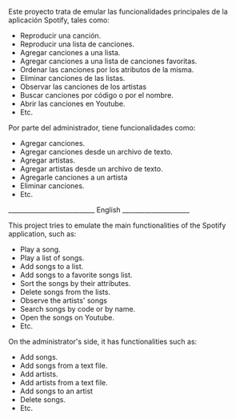 Este proyecto trata de emular las funcionalidades principales de la aplicación Spotify, tales como:
-	Reproducir una canción.
-	Reproducir una lista de canciones.
-	Agregar canciones a una lista.
-	Agregar canciones a una lista de canciones favoritas.
-	Ordenar las canciones por los atributos de la misma.
-	Eliminar canciones de las listas.
-	Observar las canciones de los artistas
-	Buscar canciones por código o por el nombre.
-	Abrir las canciones en Youtube.
-	Etc.

Por parte del administrador, tiene funcionalidades como:
-	Agregar canciones.
-	Agregar canciones desde un archivo de texto.
-	Agregar artistas.
-	Agregar artistas desde un archivo de texto.
-	Agregarle canciones a un artista
-	Eliminar canciones.
-	Etc.

___________________________ English _____________________

This project tries to emulate the main functionalities of the Spotify application, such as:
- Play a song.
- Play a list of songs.
- Add songs to a list.
- Add songs to a favorite songs list.
- Sort the songs by their attributes.
- Delete songs from the lists.
- Observe the artists' songs
- Search songs by code or by name.
- Open the songs on Youtube.
-	Etc.

On the administrator's side, it has functionalities such as:
- Add songs.
- Add songs from a text file.
- Add artists.
- Add artists from a text file.
- Add songs to an artist
- Delete songs.
-	Etc.
